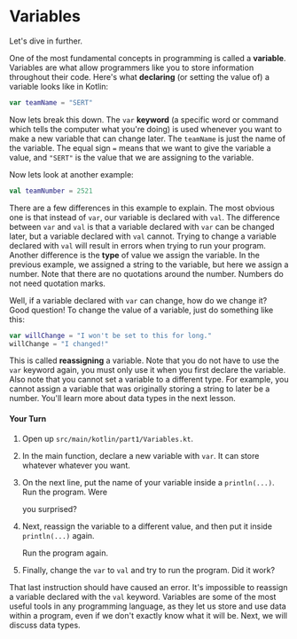 # Variables

Let's dive in further.

One of the most fundamental concepts in programming is called a **variable**. Variables are what allow programmers like you to store information throughout their code. Here's what **declaring** \(or setting the value of\) a variable looks like in Kotlin:

```kotlin
var teamName = "SERT"
```

Now lets break this down. The `var` **keyword** \(a specific word or command which tells the computer what you're doing\) is used whenever you want to make a new variable that can change later. The `teamName` is just the name of the variable. The equal sign `=` means that we want to give the variable a value, and `"SERT"` is the value that we are assigning to the variable.

Now lets look at another example:

```kotlin
val teamNumber = 2521
```

There are a few differences in this example to explain. The most obvious one is that instead of `var`, our variable is declared with `val`. The difference between `var` and `val` is that a variable declared with `var` can be changed later, but a variable declared with `val` cannot. Trying to change a variable declared with `val` will result in errors when trying to run your program. Another difference is the **type** of value we assign the variable. In the previous example, we assigned a string to the variable, but here we assign a number. Note that there are no quotations around the number. Numbers do not need quotation marks.

Well, if a variable declared with `var` can change, how do we change it? Good question! To change the value of a variable, just do something like this:

```kotlin
var willChange = "I won't be set to this for long."
willChange = "I changed!"
```

This is called **reassigning** a variable. Note that you do not have to use the `var` keyword again, you must only use it when you first declare the variable. Also note that you cannot set a variable to a different type. For example, you cannot assign a variable that was originally storing a string to later be a number. You'll learn more about data types in the next lesson.

#### Your Turn

1. Open up `src/main/kotlin/part1/Variables.kt`.
2. In the main function, declare a new variable with `var`. It can store whatever whatever you want.
3. On the next line, put the name of your variable inside a `println(...)`. Run the program. Were 

   you surprised?

4. Next, reassign the variable to a different value, and then put it inside `println(...)` again.

   Run the program again.

5. Finally, change the `var` to `val` and try to run the program. Did it work?

That last instruction should have caused an error. It's impossible to reassign a variable declared with the `val` keyword. Variables are some of the most useful tools in any programming language, as they let us store and use data within a program, even if we don't exactly know what it will be. Next, we will discuss data types.

